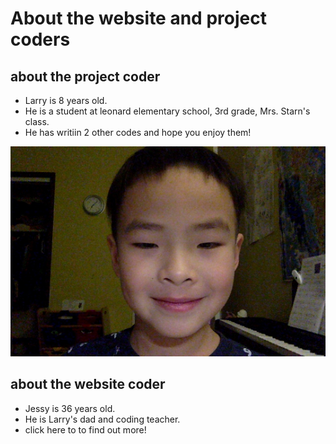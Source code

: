 # About the website and project coders

## about the project coder

- Larry is 8 years old.
- He is a student at leonard elementary school, 3rd grade, Mrs. Starn's class.
- He has writiin 2 other codes and hope you enjoy them!

![alt text](../pics/larry.jpeg "Logo Title Text 1")


## about the website coder

- Jessy is 36 years old.
- He is Larry's dad and coding teacher.
- click here to to find out more!  